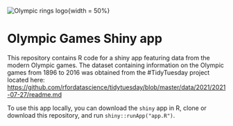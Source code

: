 ![Olympic rings logo](https://upload.wikimedia.org/wikipedia/commons/thumb/5/5c/Olympic_rings_without_rims.svg/1200px-Olympic_rings_without_rims.svg.png){width = 50%}
# Olympic Games Shiny app
This repository contains R code for a shiny app featuring data from the modern Olympic games. The dataset containing information on the Olympic games from 1896 to 2016 was obtained from the #TidyTuesday project located here: https://github.com/rfordatascience/tidytuesday/blob/master/data/2021/2021-07-27/readme.md

To use this app locally, you can download the `shiny` app in R, clone or download this repository, and run `shiny::runApp("app.R")`.

